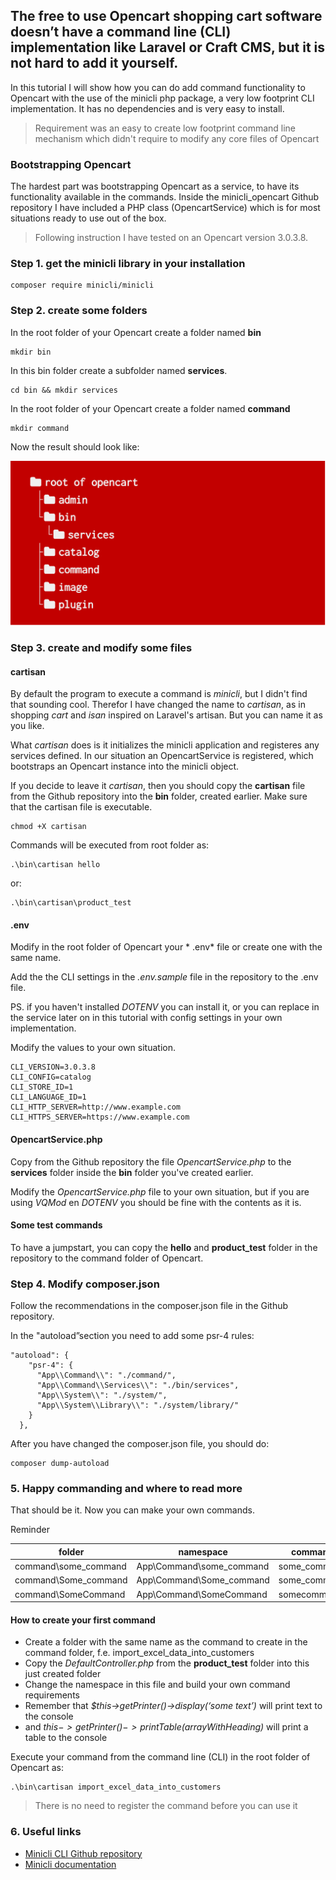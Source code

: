 ## The free to use Opencart shopping cart software doesn’t have a command line (CLI) implementation like Laravel or Craft CMS, but it is not hard to add it yourself.

In this tutorial I will show how you can do add command functionality to Opencart with the use of the minicli php package, a very low footprint CLI implementation. It has no dependencies and is very easy to install.

> Requirement was an easy to create low footprint command line mechanism which didn't require to modify any core files of Opencart

### Bootstrapping Opencart
The hardest part was bootstrapping Opencart as a service, to have its functionality available in the commands. Inside the minicli_opencart Github repository I have included a PHP class (OpencartService) which is for most situations ready to use out of the box.

> Following instruction I have tested on an Opencart version 3.0.3.8.

### Step 1. get the minicli library in your installation

```
composer require minicli/minicli
```

### Step 2. create some folders
In the root folder of your Opencart create a folder named **bin**
```
mkdir bin
```
In this bin folder create a subfolder named **services**.
```
cd bin && mkdir services
```
In the root folder of your Opencart create a folder named **command**
```
mkdir command
```
Now the result should look like:

<img src="folder-structure.png" alt="Folder Structure" width="600">

### Step 3. create and modify some files

#### cartisan
By default the program to execute a command is *minicli*, but I didn't find that sounding cool. Therefor I have changed the name to *cartisan*, as in shopping *cart* and *isan* inspired on Laravel's artisan. But you can name it as you like.

What *cartisan* does is it initializes the minicli application and registeres any services defined. In our situation an OpencartService is registered, which bootstraps an Opencart instance into the minicli object.

If you decide to leave it *cartisan*, then you should copy the **cartisan** file from the Github repository into the **bin** folder, created earlier. Make sure that the cartisan file is executable.

```
chmod +X cartisan
```

Commands will be executed from root folder as:

```
.\bin\cartisan hello
```
or:
```
.\bin\cartisan\product_test
```

#### .env
Modify in the root folder of Opencart your * .env* file or create one with the same name.

Add the the CLI settings in the *.env.sample* file in the repository to the .env file.

PS. if you haven't installed *DOTENV* you can install it, or you can replace in the service later on in this tutorial with config settings in your own implementation.

Modify the values to your own situation.
```
CLI_VERSION=3.0.3.8
CLI_CONFIG=catalog
CLI_STORE_ID=1
CLI_LANGUAGE_ID=1 
CLI_HTTP_SERVER=http://www.example.com
CLI_HTTPS_SERVER=https://www.example.com
```

#### OpencartService.php
Copy from the Github repository the file *OpencartService.php* to the **services** folder inside the **bin** folder you've created earlier.

Modify the *OpencartService.php* file to your own situation, but if you are using *VQMod* en *DOTENV* you should be fine with the contents as it is.

#### Some test commands
To have a jumpstart, you can copy the **hello** and **product_test** folder in the repository to the command folder of Opencart.

### Step 4. Modify composer.json
Follow the recommendations in the composer.json file in the Github repository.

In the "autoload”section you need to add some psr-4 rules:

```
"autoload": {
    "psr-4": {
      "App\\Command\\": "./command/",
      "App\\Command\\Services\\": "./bin/services",
      "App\\System\\": "./system/",
      "App\\System\\Library\\": "./system/library/"
    }
  },
```

After you have changed the composer.json file, you should do:

```
composer dump-autoload
```

### 5. Happy commanding and where to read more
That should be it. Now you can make your own commands.

Reminder

| folder  | namespace   | command  |
| ------------ | ------------ | ------------ |
| command\some_command   | App\Command\some_command   | some_command   |
| command\Some_command   | App\Command\Some_command   | some_command   |
| command\SomeCommand   | App\Command\SomeCommand   | somecommand   |

#### How to create your first command

* Create a folder with the same name as the command to create in the command folder, f.e. import_excel_data_into_customers
* Copy the *DefaultController.php* from the **product_test** folder into this just created folder
* Change the namespace in this file and build your own command requirements
* Remember that *$this->getPrinter()->display(‘some text’)* will print text to the console
* and *$this->getPrinter()->printTable($arrayWithHeading)* will print a table to the console

Execute your command from the command line (CLI) in the root folder of Opencart as: 
```
.\bin\cartisan import_excel_data_into_customers
```

> There is no need to register the command before you can use it

### 6. Useful links
* [Minicli CLI Github repository](https://github.com/minicli/minicli)
* [Minicli documentation](https://docs.minicli.dev/en/latest/)
